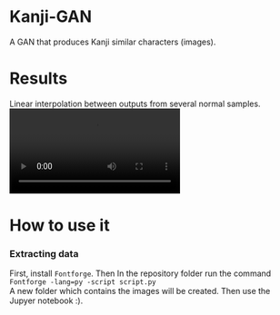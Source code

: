 # Kanji-GAN
A GAN that produces Kanji similar characters (images).

# Results
Linear interpolation between outputs from several normal samples.  
![](https://user-images.githubusercontent.com/49623314/116908286-601d7500-ac4b-11eb-9730-7da246a6a19d.mp4)

# How to use it
### Extracting data
First, install `Fontforge`. Then In the repository folder run the command  
`Fontforge -lang=py -script script.py`  
A new folder which contains the images will be created. Then use the Jupyer notebook :).
